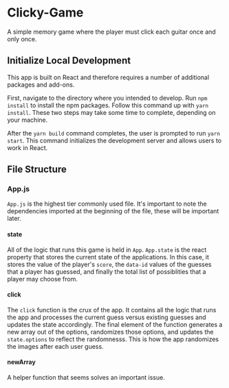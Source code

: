 # Clicky-Game
A simple memory game where the player must click each guitar once and only once.

## Initialize Local Development
This app is built on React and therefore requires a number of additional packages and add-ons.

First, navigate to the directory where you intended to develop.
Run ```npm install``` to install the npm packages. Follow this command up with ```yarn install```. These two steps may take some time to complete, depending on your machine.

After the ```yarn build``` command completes, the user is prompted to run ```yarn start```. This command initializes the development server and allows users to work in React.

## File Structure
### App.js
```App.js``` is the highest tier commonly used file. It's important to note the dependencies imported at the beginning of the file, these will be important later.

#### state
All of the logic that runs this game is held in ```App```. ```App.state``` is the react property that stores the current state of the applications. In this case, it stores the value of the player's ```score```, the ```data-id``` values of the guesses that a player has guessed, and finally the total list of possiblities that a player may choose from.

#### click
The ```click``` function is the crux of the app. It contains all the logic that runs the app and processes the current guess versus existing guesses and updates the state accordingly. The final element of the function generates a new array out of the options, randomizes those options, and updates the ```state.options``` to reflect the randomnesss. This is how the app randomizes the images after each user guess.

#### newArray
A helper function that seems solves an important issue. 

